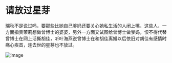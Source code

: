 请放过星芽
===
瑞秋不是说过吗，要那些比她自己爹妈还要关心她私生活的人闭上嘴，这些人，一方面指责茉莉想做曾博士的婆婆，另外一方面又试图给曾博士做爹妈，恨不得代替曾博士在网上活撕胡佳，听叶海燕说曾博士在和胡佳离婚以后依旧对胡佳有感情时痛心疾首，连去世的星芽也不放过。

![image](https://user-images.githubusercontent.com/98999822/155349199-6fbdf9aa-4bcc-4bf2-bfcd-ef4f9dd225ff.png)
